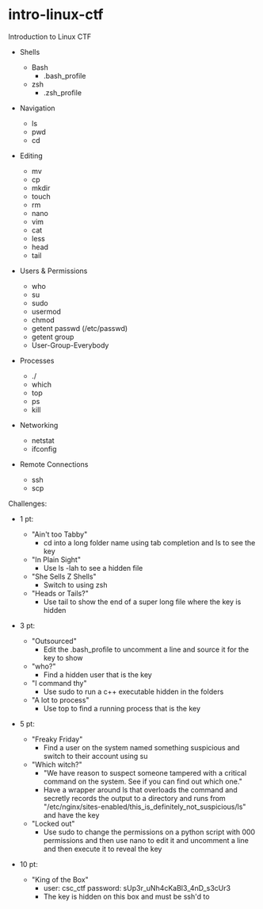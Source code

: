 # intro-linux-ctf
Introduction to Linux CTF

- Shells
  - Bash
    - .bash_profile
  - zsh
    - .zsh_profile

- Navigation
  - ls
  - pwd
  - cd

- Editing
  - mv
  - cp
  - mkdir
  - touch
  - rm
  - nano
  - vim
  - cat
  - less
  - head
  - tail

- Users & Permissions
  - who
  - su
  - sudo
  - usermod
  - chmod
  - getent passwd (/etc/passwd)
  - getent group
  - User-Group-Everybody

- Processes
  - ./
  - which
  - top
  - ps
  - kill

- Networking
  - netstat
  - ifconfig

- Remote Connections
  - ssh
  - scp

Challenges:
  - 1 pt:
    - "Ain't too Tabby"
      - cd into a long folder name using tab completion and ls to see the key
    - "In Plain Sight"
      - Use ls -lah to see a hidden file
    - "She Sells Z Shells"
      - Switch to using zsh
    - "Heads or Tails?"
      - Use tail to show the end of a super long file where the key is hidden
  - 3 pt:
    - "Outsourced"
      - Edit the .bash_profile to uncomment a line and source it for the key to show
    - "who?"
      - Find a hidden user that is the key
    - "I command thy"
      - Use sudo to run a c++ executable hidden in the folders
    - "A lot to process"
      - Use top to find a running process that is the key
  - 5 pt:
    - "Freaky Friday"
      - Find a user on the system named something suspicious and switch to their account using su
    - "Which witch?"
      - "We have reason to suspect someone tampered with a critical command on the system. See if you can find out which one."
      - Have a wrapper around ls that overloads the command and secretly records the output to a directory and runs from "/etc/nginx/sites-enabled/this_is_definitely_not_suspicious/ls" and have the key
    - "Locked out"
      - Use sudo to change the permissions on a python script with 000 permissions and then use nano to edit it and uncomment a line and then execute it to reveal the key

  - 10 pt:
    - "King of the Box"
      - user: csc_ctf password: sUp3r_uNh4cKaBl3_4nD_s3cUr3
      - The key is hidden on this box and must be ssh'd to
